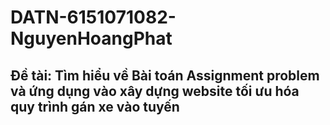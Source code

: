 # DATN-6151071082-NguyenHoangPhat

## Đề tài: Tìm hiểu về Bài toán Assignment problem và ứng dụng vào xây dựng website tối ưu hóa quy trình gán xe vào tuyến
